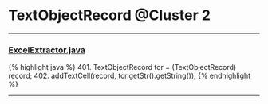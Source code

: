 # TextObjectRecord @Cluster 2

***

### [ExcelExtractor.java](https://searchcode.com/codesearch/view/111785559/)
{% highlight java %}
401. TextObjectRecord tor = (TextObjectRecord) record;
402. addTextCell(record, tor.getStr().getString());
{% endhighlight %}

***

